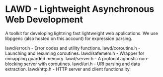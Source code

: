 # LAWD - Lightweight Asynchronous Web Development

A toolkit for developing lightning fast lightweight web applications.  We use
libpgenc (also hosted on this account) for expression parsing. 

lawd/error.h - Error codes and utility functions.
lawd/coroutine.h - Launching and resuming coroutines.
lawd/safemem.h - Wrapper for mmapping guarded memory.
lawd/server.h - A protocol agnostic non-blocking server with coroutines.
lawd/uri.h - URI parsing and data extraction.
lawd/http.h - HTTP server and client functionality.

